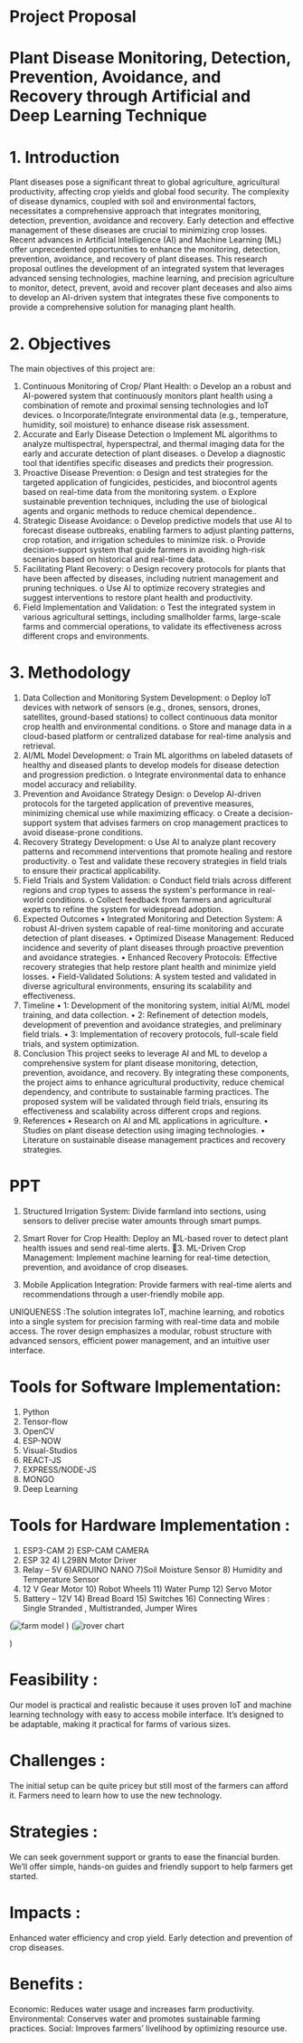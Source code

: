 # Project Proposal
# Plant Disease Monitoring, Detection, Prevention, Avoidance, and Recovery through Artificial and Deep Learning Technique

# 1. Introduction
Plant diseases pose a significant threat to global agriculture, agricultural productivity, affecting crop yields and global food security. The complexity of disease dynamics, coupled with soil and environmental factors, necessitates a comprehensive approach that integrates monitoring, detection, prevention, avoidance and recovery. Early detection and effective management of these diseases are crucial to minimizing crop losses. Recent advances in Artificial Intelligence (AI) and Machine Learning (ML) offer unprecedented opportunities to enhance the monitoring, detection, prevention, avoidance, and recovery of plant diseases. This research proposal outlines the development of an integrated system that leverages advanced sensing technologies, machine learning, and precision agriculture to monitor, detect, prevent, avoid and recover plant deceases and also aims to develop an AI-driven system that integrates these five components to provide a comprehensive solution for managing plant health.

# 2. Objectives
The main objectives of this project are:
1.	Continuous Monitoring of Crop/ Plant Health:
o	Develop an a robust and AI-powered system that continuously monitors plant health using a combination of remote and proximal sensing technologies and IoT devices.
o	Incorporate/Integrate environmental data (e.g., temperature, humidity, soil moisture) to enhance disease risk assessment.
2.	Accurate and Early Disease Detection
o	Implement ML algorithms to analyze multispectral, hyperspectral, and thermal imaging data for the early and accurate detection of plant diseases.
o	Develop a diagnostic tool that identifies specific diseases and predicts their progression.
3.	Proactive Disease Prevention:
o	Design and test strategies for the targeted application of fungicides, pesticides, and biocontrol agents based on real-time data from the monitoring system.
o	Explore sustainable prevention techniques, including the use of biological agents and organic methods to reduce chemical dependence..
4.	Strategic Disease Avoidance:
o	Develop predictive models that use AI to forecast disease outbreaks, enabling farmers to adjust planting patterns, crop rotation, and irrigation schedules to minimize risk.
o	Provide decision-support system that guide farmers in avoiding high-risk scenarios based on historical and real-time data.
5.	Facilitating Plant Recovery:
o	Design recovery protocols for plants that have been affected by diseases, including nutrient management and pruning techniques.
o	Use AI to optimize recovery strategies and suggest interventions to restore plant health and productivity.
6.	Field Implementation and Validation:
o	Test the integrated system in various agricultural settings, including smallholder farms, large-scale farms and commercial operations, to validate its effectiveness across different crops and environments.

# 3. Methodology
1.	Data Collection and Monitoring System Development:
o	Deploy IoT devices with network of sensors (e.g., drones, sensors, drones, satellites, ground-based stations) to collect continuous data monitor crop health and environmental conditions.
o	Store and manage data in a cloud-based platform or centralized database for real-time analysis and retrieval.
2.	AI/ML Model Development:
o	Train ML algorithms on labeled datasets of healthy and diseased plants to develop models for disease detection and progression prediction.
o	Integrate environmental data to enhance model accuracy and reliability.
3.	Prevention and Avoidance Strategy Design:
o	Develop AI-driven protocols for the targeted application of preventive measures, minimizing chemical use while maximizing efficacy.
o	Create a decision-support system that advises farmers on crop management practices to avoid disease-prone conditions.
4.	Recovery Strategy Development:
o	Use AI to analyze plant recovery patterns and recommend interventions that promote healing and restore productivity.
o	Test and validate these recovery strategies in field trials to ensure their practical applicability.
5.	Field Trials and System Validation:
o	Conduct field trials across different regions and crop types to assess the system's performance in real-world conditions.
o	Collect feedback from farmers and agricultural experts to refine the system for widespread adoption.
4. Expected Outcomes
•	Integrated Monitoring and Detection System: A robust AI-driven system capable of real-time monitoring and accurate detection of plant diseases.
•	Optimized Disease Management: Reduced incidence and severity of plant diseases through proactive prevention and avoidance strategies.
•	Enhanced Recovery Protocols: Effective recovery strategies that help restore plant health and minimize yield losses.
•	Field-Validated Solutions: A system tested and validated in diverse agricultural environments, ensuring its scalability and effectiveness.
5. Timeline
•	1: Development of the monitoring system, initial AI/ML model training, and data collection.
•	2: Refinement of detection models, development of prevention and avoidance strategies, and preliminary field trials.
•	3: Implementation of recovery protocols, full-scale field trials, and system optimization.
7. Conclusion
This project seeks to leverage AI and ML to develop a comprehensive system for plant disease monitoring, detection, prevention, avoidance, and recovery. By integrating these components, the project aims to enhance agricultural productivity, reduce chemical dependency, and contribute to sustainable farming practices. The proposed system will be validated through field trials, ensuring its effectiveness and scalability across different crops and regions.
8. References
•	Research on AI and ML applications in agriculture.
•	Studies on plant disease detection using imaging technologies.
•	Literature on sustainable disease management practices and recovery strategies.

 
 
 # PPT

1. Structured Irrigation System: Divide farmland into sections, using sensors to deliver precise water amounts through smart pumps.

2. Smart Rover for Crop Health: Deploy an ML-based rover to detect plant health issues and send real-time alerts.
3. ML-Driven Crop Management: Implement machine learning for real-time detection, prevention, and avoidance of crop diseases.

4. Mobile Application Integration: Provide farmers with real-time alerts and recommendations through a user-friendly mobile app.

UNIQUENESS :The solution integrates IoT, machine learning, and robotics into a single system for precision farming with real-time data and mobile access. The rover design emphasizes a modular, robust structure with advanced sensors, efficient power management, and an intuitive user interface.

# Tools for Software Implementation:
1) Python
2) Tensor-flow 
3) OpenCV 
4) ESP-NOW 
5) Visual-Studios 
6) REACT-JS
7) EXPRESS/NODE-JS 
8) MONGO 
9) Deep Learning

# Tools for Hardware Implementation :  
1) ESP3-CAM  2) ESP-CAM CAMERA 
3) ESP 32  4) L298N Motor Driver 
5) Relay – 5V  6)ARDUINO NANO 
7)Soil Moisture Sensor  8) Humidity and Temperature Sensor
9) 12 V Gear Motor 10) Robot Wheels 11) Water Pump 12) Servo Motor 
13) Battery – 12V  14) Bread Board  15) Switches 16) Connecting Wires : Single Stranded , Multistranded, Jumper Wires

(![farm model](https://github.com/user-attachments/assets/c60fdd3c-9f46-494a-ae63-56cff2d0c58d)
)
(![rover chart](https://github.com/user-attachments/assets/3e5a028c-a4d5-4805-b6b9-e44bc7c11794)

)


# Feasibility : 
Our model is practical and realistic because it uses proven IoT and machine learning technology with easy to access mobile interface.
It’s designed to be adaptable, making it practical for farms of various sizes.

# Challenges :
The initial setup can be quite pricey but still most of the farmers can afford it.
Farmers need to learn how to use the new technology.

# Strategies : 
We can seek government support or grants to ease the financial burden.
We’ll offer simple, hands-on guides and friendly support to help farmers get started.

# Impacts : 
Enhanced water efficiency and crop yield.
Early detection and prevention of crop diseases.

# Benefits : 
Economic: Reduces water usage and increases farm productivity.
Environmental: Conserves water and promotes sustainable farming practices.
Social: Improves farmers’ livelihood by optimizing resource use.



